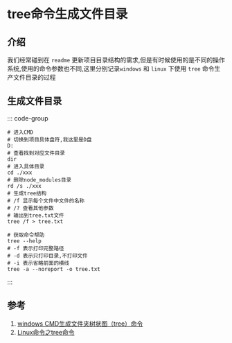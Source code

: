 # tree命令生成文件目录

## 介绍
我们经常碰到在 `readme` 更新项目目录结构的需求,但是有时候使用的是不同的操作系统,使用的命令参数也不同,这里分别记录`windows` 和 `linux` 下使用 `tree` 命令生产文件目录的过程

## 生成文件目录
::: code-group
```SHELL [windows]
# 进入CMD
# 切换到项目具体盘符,我这里是D盘
D:
# 查看找到对应文件目录
dir
# 进入具体目录
cd ./xxx
# 删除node_modules目录
rd /s ./xxx
# 生成tree结构 
# /f 显示每个文件中文件的名称
# /? 查看其他参数
# 输出到tree.txt文件
tree /f > tree.txt
```

```SHELL [linux]
# 获取命令帮助
tree --help
# -f 表示打印完整路径
# -d 表示只打印目录,不打印文件
# -i 表示省略前面的横线
tree -a --noreport -o tree.txt
```
:::


## 参考
1. [windows CMD生成文件夹树状图（tree）命令](https://cloud.tencent.com/developer/article/2108238 'windows CMD生成文件夹树状图（tree）命令')
1. [Linux命令之tree命令](https://blog.csdn.net/carefree2005/article/details/132205901 'Linux命令之tree命令')